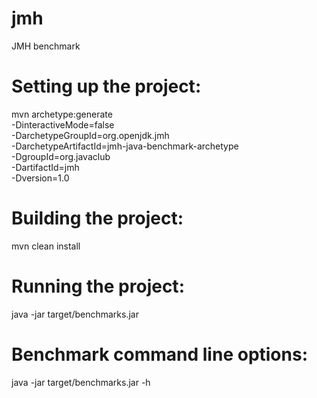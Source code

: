 # jmh
JMH benchmark

# Setting up the project:
mvn archetype:generate \
          -DinteractiveMode=false \
          -DarchetypeGroupId=org.openjdk.jmh \
          -DarchetypeArtifactId=jmh-java-benchmark-archetype \
          -DgroupId=org.javaclub \
          -DartifactId=jmh \
          -Dversion=1.0

# Building the project:
mvn clean install

# Running the project:
java -jar target/benchmarks.jar

# Benchmark command line options:
java -jar target/benchmarks.jar -h
